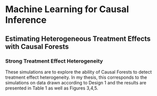 # Machine Learning for Causal Inference
## Estimating Heterogeneous Treatment Effects with Causal Forests

### Strong Treatment Effect Heterogeneity

These simulations are to explore the ability of Causal Forests to detect treatment effect heterogeneity. In my thesis, this corresponds to the simulations on data drawn according to Design 1 and the results are presented in Table 1 as well as Figures 3,4,5.


